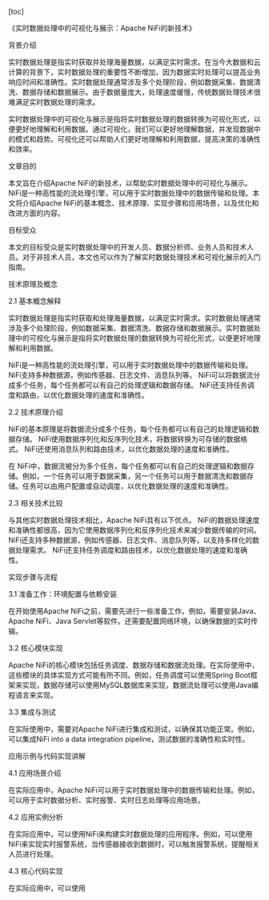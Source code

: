 
[toc]                    
                
                
《实时数据处理中的可视化与展示：Apache NiFi的新技术》

背景介绍

实时数据处理是指实时获取并处理海量数据，以满足实时需求。在当今大数据和云计算的背景下，实时数据处理的重要性不断增加，因为数据实时处理可以提高业务响应时间和准确性。实时数据处理通常涉及多个处理阶段，例如数据采集、数据清洗、数据存储和数据展示。由于数据量庞大，处理速度缓慢，传统数据处理技术很难满足实时数据处理的需求。

实时数据处理中的可视化与展示是指将实时数据处理的数据转换为可视化形式，以便更好地理解和利用数据。通过可视化，我们可以更好地理解数据，并发现数据中的模式和趋势。可视化还可以帮助人们更好地理解和利用数据，提高决策的准确性和效率。

文章目的

本文旨在介绍Apache NiFi的新技术，以帮助实时数据处理中的可视化与展示。 NiFi是一种高性能的流处理引擎，可以用于实时数据处理中的数据传输和处理。本文将介绍Apache NiFi的基本概念、技术原理、实现步骤和应用场景，以及优化和改进方面的内容。

目标受众

本文的目标受众是实时数据处理中的开发人员、数据分析师、业务人员和技术人员。对于非技术人员，本文也可以作为了解实时数据处理技术和可视化展示的入门指南。

技术原理及概念

2.1 基本概念解释

实时数据处理是指实时获取和处理海量数据，以满足实时需求。实时数据处理通常涉及多个处理阶段，例如数据采集、数据清洗、数据存储和数据展示。实时数据处理中的可视化与展示是指将实时数据处理的数据转换为可视化形式，以便更好地理解和利用数据。

 NiFi是一种高性能的流处理引擎，可以用于实时数据处理中的数据传输和处理。 NiFi支持多种数据源，例如传感器、日志文件、消息队列等。 NiFi可以将数据流分成多个任务，每个任务都可以有自己的处理逻辑和数据存储。 NiFi还支持任务调度和路由，以优化数据处理的速度和准确性。

2.2 技术原理介绍

 NiFi的基本原理是将数据流分成多个任务，每个任务都可以有自己的处理逻辑和数据存储。 NiFi使用数据序列化和反序列化技术，将数据转换为可存储的数据格式。 NiFi还使用消息队列和路由技术，以优化数据处理的速度和准确性。

在 NiFi中，数据流被分为多个任务，每个任务都可以有自己的处理逻辑和数据存储。例如，一个任务可以用于数据采集，另一个任务可以用于数据清洗和数据存储。任务可以由用户配置或自动调度，以优化数据处理的速度和准确性。

2.3 相关技术比较

与其他实时数据处理技术相比，Apache NiFi具有以下优点。 NiFi的数据处理速度和准确性都很高，因为它使用数据序列化和反序列化技术来减少数据传输的时间。 NiFi还支持多种数据源，例如传感器、日志文件、消息队列等，以支持多样化的数据处理需求。 NiFi还支持任务调度和路由技术，以优化数据处理的速度和准确性。

实现步骤与流程

3.1 准备工作：环境配置与依赖安装

在开始使用Apache NiFi之前，需要先进行一些准备工作。例如，需要安装Java、Apache NiFi、Java Servlet等软件。还需要配置网络环境，以确保数据的实时传输。

3.2 核心模块实现

Apache NiFi的核心模块包括任务调度、数据存储和数据流处理。在实际使用中，这些模块的具体实现方式可能有所不同。例如，任务调度可以使用Spring Boot框架来实现，数据存储可以使用MySQL数据库来实现，数据流处理可以使用Java编程语言来实现。

3.3 集成与测试

在实际使用中，需要对Apache NiFi进行集成和测试，以确保其功能正常。例如，可以集成NiFi into a data integration pipeline，测试数据的准确性和实时性。

应用示例与代码实现讲解

4.1 应用场景介绍

在实际应用中，Apache NiFi可以用于实时数据处理中的数据传输和处理。例如，可以用于实时数据分析、实时报警、实时日志处理等应用场景。

4.2 应用实例分析

在实际应用中，可以使用NiFi来构建实时数据处理的应用程序。例如，可以使用NiFi来实现实时报警系统，当传感器接收到数据时，可以触发报警系统，提醒相关人员进行处理。

4.3 核心代码实现

在实际应用中，可以使用

